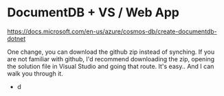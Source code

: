 # DocumentDB + VS / Web App

https://docs.microsoft.com/en-us/azure/cosmos-db/create-documentdb-dotnet

One change, you can download the github zip instead of synching. If you are not familiar with github, I'd recommend downloading the zip, opening the solution file in Visual Studio and going that route.  It's easy.. And I can walk you through it. 

- d
